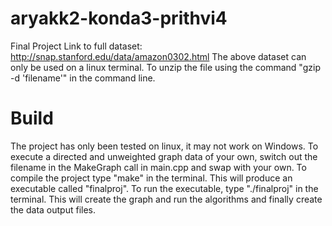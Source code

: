 # aryakk2-konda3-prithvi4
Final Project
Link to full dataset: http://snap.stanford.edu/data/amazon0302.html
The above dataset can only be used on a linux terminal. To unzip the file using the command "gzip -d 'filename'" in the command line.

# Build
The project has only been tested on linux, it may not work on Windows. 
To execute a directed and unweighted graph data of your own, switch out the filename in the MakeGraph call in main.cpp and swap with your own.
To compile the project type "make" in the terminal. This will produce an executable called "finalproj". To run the executable, type "./finalproj" in the terminal. This will create the graph and run the algorithms and finally create the data output files.
